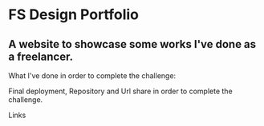 # FS Design Portfolio
## A website to showcase some works I've done as a freelancer.





What I've done in order to complete the challenge:




Final deployment, Repository and Url share in order to complete the challenge.

Links
